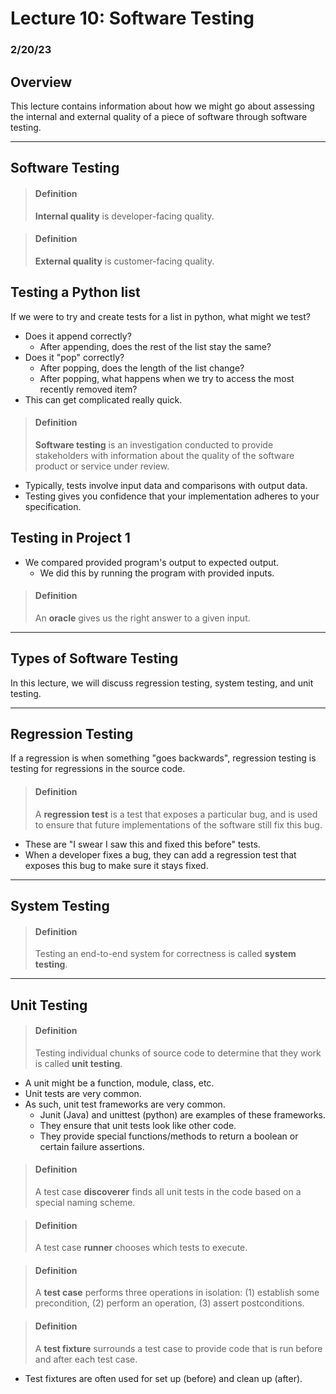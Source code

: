 # Lecture 10: Software Testing
### 2/20/23

## Overview
This lecture contains information about how we might go about assessing the internal and external quality of a piece of software through software testing.

---

## Software Testing

> #### Definition
> __Internal quality__ is developer-facing quality.

> #### Definition
> __External quality__ is customer-facing quality.

## Testing a Python list
If we were to try and create tests for a list in python, what might we test?
- Does it append correctly?
    - After appending, does the rest of the list stay the same?
- Does it "pop" correctly?
    - After popping, does the length of the list change?
    - After popping, what happens when we try to access the most recently removed item?
- This can get complicated really quick.

> #### Definition
> __Software testing__ is an investigation conducted to provide stakeholders with information about the quality of the software product or service under review.


- Typically, tests involve input data and comparisons with output data.
- Testing gives you confidence that your implementation adheres to your specification.

## Testing in Project 1
- We compared provided program's output to expected output.
    - We did this by running the program with provided inputs.

> #### Definition
> An __oracle__ gives us the right answer to a given input.

---

## Types of Software Testing
In this lecture, we will discuss regression testing, system testing, and unit testing.

---

## Regression Testing

If a regression is when something "goes backwards", regression testing is testing for regressions in the source code.
> #### Definition
> A __regression test__ is a test that exposes a particular bug, and is used to ensure that future implementations of the software still fix this bug.

- These are "I swear I saw this and fixed this before" tests.
- When a developer fixes a bug, they can add a regression test that exposes this bug to make sure it stays fixed.

---

## System Testing

> #### Definition
> Testing an end-to-end system for correctness is called __system testing__.

---

## Unit Testing

> #### Definition
> Testing individual chunks of source code to determine that they work is called __unit testing__.
- A unit might be a function, module, class, etc.
- Unit tests are very common.
- As such, unit test frameworks are very common.
    - Junit (Java) and unittest (python) are examples of these frameworks.
    - They ensure that unit tests look like other code.
    - They provide special functions/methods to return a boolean or certain failure assertions.

> #### Definition
> A test case __discoverer__ finds all unit tests in the code based on a special naming scheme.

> #### Definition
> A test case __runner__ chooses which tests to execute.

> #### Definition
> A __test case__ performs three operations in isolation: (1) establish some precondition, (2) perform an operation, (3) assert postconditions.

> #### Definition
> A __test fixture__ surrounds a test case to provide code that is run before and after each test case.

- Test fixtures are often used for set up (before) and clean up (after).